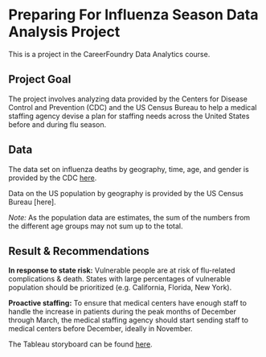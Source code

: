 # Preparing For Influenza Season Data Analysis Project
This is a project in the CareerFoundry Data Analytics course.
## Project Goal
The project involves analyzing data provided by the Centers for Disease Control and Prevention (CDC) and the US Census Bureau to help a medical staffing agency devise a plan for staffing needs across the United States before and during flu season.
## Data
The data set on influenza deaths by geography, time, age, and gender is provided by the CDC [here](https://wonder.cdc.gov/ucd-icd10.html).

Data on the US population by geography is provided by the US Census Bureau [here].

_Note:_ As the population data are estimates, the sum of the numbers from the different age groups may not sum up to the total.
## Result & Recommendations
**In response to state risk:** Vulnerable people are at risk of flu-related complications & death. States with large percentages of vulnerable population should be prioritized (e.g. California, Florida, New York).

**Proactive staffing:** To ensure that medical centers have enough staff to handle the increase in patients during the peak months of December through March, the medical staffing agency should start sending staff to medical centers before December, ideally in November.

The Tableau storyboard can be found [here](https://public.tableau.com/app/profile/goghcore/viz/InfluenzaSeasonPreventionStrategy2018/InfluenzaSeasonPreventionStrategy).
